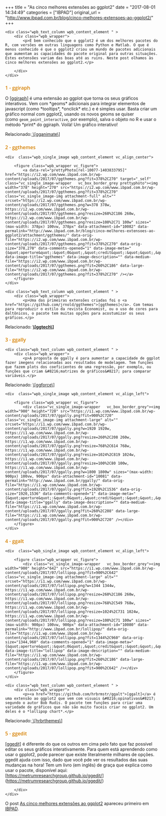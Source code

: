 +++
title = "As cinco melhores extensões ao ggplot2"
date = "2017-08-01 14:34:49"
categories = ["IBPAD"]
original_url = "http://www.ibpad.com.br/blog/cinco-melhores-extensoes-ao-ggplot2/"
+++

    <div class="wpb_text_column wpb_content_element " >
        <div class="wpb_wrapper">
            <p>É bem conhecido que o ggplot2 é um dos melhores pacotes do R, com versões em outras linguagens como Python e Matlab. O que é menos conhecido é que o ggplot2 criou um mundo de pacotes adicionais que aumentam as capacidades do pacote original para outras situações. Estes extensões variam das boas até as ruins. Neste post olhamos às cinco melhores extensões ao ggplot2.</p>

        </div>
    </div>

<h2 style="font-size: 16px;color: #d68000;text-align: left;font-family:Open Sans;font-weight:600;font-style:normal" class="vc_custom_heading">
1 - ggiraph
</h2>
    <div class="wpb_text_column wpb_content_element " >
        <div class="wpb_wrapper">
            <p>O <a href="https://github.com/davidgohel/ggiraph">[ggiraph]</a> é uma extensão ao ggplot que torna os seus gráficos interativos. Vem com *geoms* adicionais para integrar elementos de javascript (como *tooltips*, *onclick* etc.) e é simples usar. Basta criar um gráfico normal com ggplot2, usando os novos geoms se quiser (como <code>geom_point_interactive</code>, por exemplo), salva o objeto no R e usar o método *print* do ggiraph. Voilà! Um gráfico interativo!</p>

<p>
Relacionado:<a href="https://github.com/dgrtwo/gganimate"> \[gganimate\]</a>
</p>
        </div>
    </div>

<h2 style="font-size: 16px;color: #d68000;text-align: left;font-family:Open Sans;font-weight:600;font-style:normal" class="vc_custom_heading">
2 - ggthemes
</h2>

    <div  class="wpb_single_image wpb_content_element vc_align_center">
        
        <figure class="wpb_wrapper vc_figure">
            <a data-rel="prettyPhoto[rel-10077-1403833795]" href="https://i2.wp.com/www.ibpad.com.br/wp-content/uploads/2017/07/ggthemes.png?fit=378%2C270" target="_self" class="vc_single_image-wrapper   vc_box_border_grey prettyphoto"><img width="378" height="270" src="https://i2.wp.com/www.ibpad.com.br/wp-content/uploads/2017/07/ggthemes.png?fit=378%2C270" class="vc_single_image-img attachment-full" alt="" srcset="https://i2.wp.com/www.ibpad.com.br/wp-content/uploads/2017/07/ggthemes.png?w=378 378w, https://i2.wp.com/www.ibpad.com.br/wp-content/uploads/2017/07/ggthemes.png?resize=260%2C186 260w, https://i2.wp.com/www.ibpad.com.br/wp-content/uploads/2017/07/ggthemes.png?resize=100%2C71 100w" sizes="(max-width: 378px) 100vw, 378px" data-attachment-id="10082" data-permalink="http://www.ibpad.com.br/blog/cinco-melhores-extensoes-ao-ggplot2/attachment/ggthemes/" data-orig-file="https://i2.wp.com/www.ibpad.com.br/wp-content/uploads/2017/07/ggthemes.png?fit=378%2C270" data-orig-size="378,270" data-comments-opened="1" data-image-meta="{&quot;aperture&quot;:&quot;0&quot;,&quot;credit&quot;:&quot;&quot;,&quot;camera&quot;:&quot;&quot;,&quot;caption&quot;:&quot;&quot;,&quot;created_timestamp&quot;:&quot;0&quot;,&quot;copyright&quot;:&quot;&quot;,&quot;focal_length&quot;:&quot;0&quot;,&quot;iso&quot;:&quot;0&quot;,&quot;shutter_speed&quot;:&quot;0&quot;,&quot;title&quot;:&quot;&quot;,&quot;orientation&quot;:&quot;0&quot;}" data-image-title="ggthemes" data-image-description="" data-medium-file="https://i2.wp.com/www.ibpad.com.br/wp-content/uploads/2017/07/ggthemes.png?fit=260%2C186" data-large-file="https://i2.wp.com/www.ibpad.com.br/wp-content/uploads/2017/07/ggthemes.png?fit=378%2C270" /></a>
        </figure>
    </div>

    <div class="wpb_text_column wpb_content_element " >
        <div class="wpb_wrapper">
            <p>Uma das primeiras extensões criadas foi o <a href="https://github.com/jrnold/ggthemes">[ggthemes]</a>. Com temas para reproduzir o estilo da revista Economist, ou o uso de cores para daltônicos, o pacote tem muitas opções para acostumizar os seus gráficos.</p>

<p>
Relacionado:
<strong><a href="https://github.com/ricardo-bion/ggtech">\[ggtech\]</a></strong>
</p>
        </div>
    </div>

<h2 style="font-size: 16px;color: #d68000;text-align: left;font-family:Open Sans;font-weight:600;font-style:normal" class="vc_custom_heading">
3 - ggally
</h2>

    <div class="wpb_text_column wpb_content_element " >
        <div class="wpb_wrapper">
            <p>A proposta de ggally é para aumentar a capacidade de ggplot fazer imegens relacionadas aos resultados de modelagem. Tem funções que fazem plots dos coeficientes de uma regressão, por exemplo, ou funções que criam &#8216;matrizes de gráficos&#8217; para comparar variáveis.</p>

<p>
Relacionado:
<a href="https://github.com/thomasp85/ggforc" class="broken_link">\[ggforce\]</a>
</p>
        </div>
    </div>

    <div  class="wpb_single_image wpb_content_element vc_align_left">
        
        <figure class="wpb_wrapper vc_figure">
            <div class="vc_single_image-wrapper   vc_box_border_grey"><img width="900" height="720" src="https://i1.wp.com/www.ibpad.com.br/wp-content/uploads/2017/07/ggally.png?fit=900%2C720" class="vc_single_image-img attachment-large" alt="" srcset="https://i1.wp.com/www.ibpad.com.br/wp-content/uploads/2017/07/ggally.png?w=1920 1920w, https://i1.wp.com/www.ibpad.com.br/wp-content/uploads/2017/07/ggally.png?resize=260%2C208 260w, https://i1.wp.com/www.ibpad.com.br/wp-content/uploads/2017/07/ggally.png?resize=768%2C614 768w, https://i1.wp.com/www.ibpad.com.br/wp-content/uploads/2017/07/ggally.png?resize=1024%2C819 1024w, https://i1.wp.com/www.ibpad.com.br/wp-content/uploads/2017/07/ggally.png?resize=100%2C80 100w, https://i1.wp.com/www.ibpad.com.br/wp-content/uploads/2017/07/ggally.png?w=1800 1800w" sizes="(max-width: 900px) 100vw, 900px" data-attachment-id="10081" data-permalink="http://www.ibpad.com.br/ggally/" data-orig-file="https://i1.wp.com/www.ibpad.com.br/wp-content/uploads/2017/07/ggally.png?fit=1920%2C1536" data-orig-size="1920,1536" data-comments-opened="1" data-image-meta="{&quot;aperture&quot;:&quot;0&quot;,&quot;credit&quot;:&quot;&quot;,&quot;camera&quot;:&quot;&quot;,&quot;caption&quot;:&quot;&quot;,&quot;created_timestamp&quot;:&quot;0&quot;,&quot;copyright&quot;:&quot;&quot;,&quot;focal_length&quot;:&quot;0&quot;,&quot;iso&quot;:&quot;0&quot;,&quot;shutter_speed&quot;:&quot;0&quot;,&quot;title&quot;:&quot;&quot;,&quot;orientation&quot;:&quot;0&quot;}" data-image-title="ggally" data-image-description="" data-medium-file="https://i1.wp.com/www.ibpad.com.br/wp-content/uploads/2017/07/ggally.png?fit=260%2C208" data-large-file="https://i1.wp.com/www.ibpad.com.br/wp-content/uploads/2017/07/ggally.png?fit=900%2C720" /></div>
        </figure>
    </div>

<h2 style="font-size: 16px;color: #d68000;text-align: left;font-family:Open Sans;font-weight:600;font-style:normal" class="vc_custom_heading">
4 - ggalt
</h2>

    <div  class="wpb_single_image wpb_content_element vc_align_left">
        
        <figure class="wpb_wrapper vc_figure">
            <div class="vc_single_image-wrapper   vc_box_border_grey"><img width="900" height="642" src="https://i1.wp.com/www.ibpad.com.br/wp-content/uploads/2017/07/lollipop.png?fit=900%2C642" class="vc_single_image-img attachment-large" alt="" srcset="https://i1.wp.com/www.ibpad.com.br/wp-content/uploads/2017/07/lollipop.png?w=1344 1344w, https://i1.wp.com/www.ibpad.com.br/wp-content/uploads/2017/07/lollipop.png?resize=260%2C186 260w, https://i1.wp.com/www.ibpad.com.br/wp-content/uploads/2017/07/lollipop.png?resize=768%2C549 768w, https://i1.wp.com/www.ibpad.com.br/wp-content/uploads/2017/07/lollipop.png?resize=1024%2C731 1024w, https://i1.wp.com/www.ibpad.com.br/wp-content/uploads/2017/07/lollipop.png?resize=100%2C71 100w" sizes="(max-width: 900px) 100vw, 900px" data-attachment-id="10080" data-permalink="http://www.ibpad.com.br/lollipop/" data-orig-file="https://i1.wp.com/www.ibpad.com.br/wp-content/uploads/2017/07/lollipop.png?fit=1344%2C960" data-orig-size="1344,960" data-comments-opened="1" data-image-meta="{&quot;aperture&quot;:&quot;0&quot;,&quot;credit&quot;:&quot;&quot;,&quot;camera&quot;:&quot;&quot;,&quot;caption&quot;:&quot;&quot;,&quot;created_timestamp&quot;:&quot;0&quot;,&quot;copyright&quot;:&quot;&quot;,&quot;focal_length&quot;:&quot;0&quot;,&quot;iso&quot;:&quot;0&quot;,&quot;shutter_speed&quot;:&quot;0&quot;,&quot;title&quot;:&quot;&quot;,&quot;orientation&quot;:&quot;0&quot;}" data-image-title="lollipop" data-image-description="" data-medium-file="https://i1.wp.com/www.ibpad.com.br/wp-content/uploads/2017/07/lollipop.png?fit=260%2C186" data-large-file="https://i1.wp.com/www.ibpad.com.br/wp-content/uploads/2017/07/lollipop.png?fit=900%2C642" /></div>
        </figure>
    </div>

    <div class="wpb_text_column wpb_content_element " >
        <div class="wpb_wrapper">
            <p><a href="https://github.com/hrbrmstr/ggalt">[ggalt]</a> é uma extensão ao ggplot2 que vem com visuais &#8216;opinativas&#8217; segundo o autor Bob Rudis. O pacote tem funções para criar uma variedade de gráficos que não são muito faceis criar no ggplot2. Um deles é o *lollipop chart*.</p>

<p>
Relacionado:<a href="https://github.com/hrbrmstr/hrbrthemes">
\[hrbrthemes\]</a>
</p>
        </div>
    </div>

<h2 style="font-size: 16px;color: #d68000;text-align: left;font-family:Open Sans;font-weight:600;font-style:normal" class="vc_custom_heading">
5 - ggedit
</h2>
    <div class="wpb_text_column wpb_content_element " >
        <div class="wpb_wrapper">
            <p><a href="https://github.com/metrumresearchgroup/ggedit">[ggedit]</a> é diferente do que os outros em cima pelo fato que faz possível editar os seus gráficos interativamente. Para quem está aprendendo como usar o gpplot2, pode parecer que existe literalmente milhares de opções. ggedit ajuda com isso, dado que você pde ver os resultados das suas mudanças na hora! Tem um livro (em inglês) de graça que explica como usar o pacote, disponível aqui: [<a href="https://metrumresearchgroup.github.io/ggedit/">https://metrumresearchgroup.github.io/ggedit/</a>](<a href="https://metrumresearchgroup.github.io/ggedit/">https://metrumresearchgroup.github.io/ggedit/</a>)</p>

        </div>
    </div>

<p>
O post
<a rel="nofollow" href="http://www.ibpad.com.br/blog/cinco-melhores-extensoes-ao-ggplot2/">As
cinco melhores extensões ao ggplot2</a> apareceu primeiro em
<a rel="nofollow" href="http://www.ibpad.com.br">IBPAD</a>.
</p>

